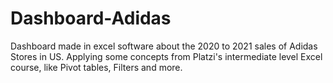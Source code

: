 # Dashboard-Adidas
Dashboard made in excel software about the 2020 to 2021 sales of Adidas Stores in US. Applying some concepts from Platzi's intermediate level Excel course, like Pivot tables, Filters and more.
